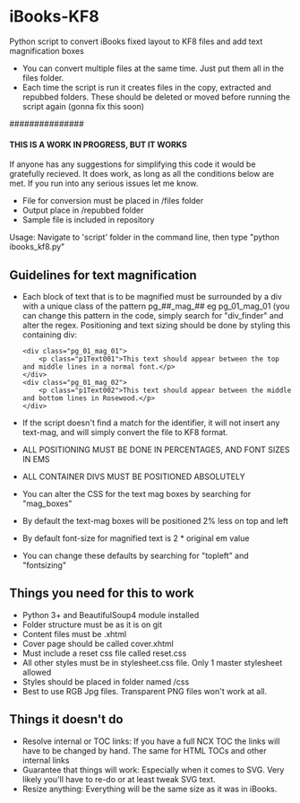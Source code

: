 iBooks-KF8
==========

Python script to convert iBooks fixed layout to KF8 files and add text magnification boxes

  * You can convert multiple files at the same time. Just put them all in the files folder.
  * Each time the script is run it creates files in the copy, extracted and repubbed folders. These should be deleted or moved before running the script again (gonna fix this soon)
  
###############

#### THIS IS A WORK IN PROGRESS, BUT IT WORKS

If anyone has any suggestions for simplifying this code it would be gratefully recieved.
It does work, as long as all the conditions below are met.
If you run into any serious issues let me know.

  * File for conversion must be placed in /files folder
  * Output place in /repubbed folder
  * Sample file is included in repository
  
Usage: Navigate to 'script' folder in the command line, then type "python ibooks_kf8.py"

## Guidelines for text magnification
  
  * Each block of text that is to be magnified must be surrounded by a div with a unique class of the pattern pg\_##\_mag_## eg pg_01_mag_01 (you can change this pattern in the code, simply search for "div_finder" and alter the regex. Positioning and text sizing should be done by styling this containing div:


	   	<div class="pg_01_mag_01">	
	   		<p class="p1Text001">This text should appear between the top and middle lines in a normal font.</p>  
	   	</div>
	   	<div class="pg_01_mag_02"> 
	   		<p class="p1Text002">This text should appear between the middle and bottom lines in Rosewood.</p>  	
	   	</div>
  
  * If the script doesn't find a match for the identifier, it will not insert any text-mag, and will simply convert the file to KF8 format.
  * ALL POSITIONING MUST BE DONE IN PERCENTAGES, AND FONT SIZES IN EMS
  * ALL CONTAINER DIVS MUST BE POSITIONED ABSOLUTELY  
  * You can alter the CSS for the text mag boxes by searching for "mag_boxes"
  * By default the text-mag boxes will be positioned 2% less on top and left
  * By default font-size for magnified text is 2 * original em value
  * You can change these defaults by searching for "topleft" and "fontsizing"
  
## Things you need for this to work

  * Python 3+ and BeautifulSoup4 module installed
  * Folder structure must be as it is on git
  * Content files must be .xhtml
  * Cover page should be called cover.xhtml
  * Must include a reset css file called reset.css
  * All other styles must be in stylesheet.css file. Only 1 master stylesheet allowed
  * Styles should be placed in folder named /css
  * Best to use RGB Jpg files. Transparent PNG files won't work at all.
  
## Things it doesn't do
  
  * Resolve internal or TOC links: If you have a full NCX TOC the links will have to be changed by hand. The same for HTML TOCs and other internal links
  * Guarantee that things will work: Especially when it comes to SVG. Very likely you'll have to re-do or at least tweak SVG text.
  * Resize anything: Everything will be the same size as it was in iBooks. 